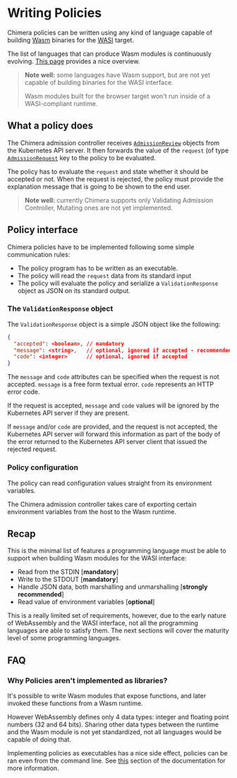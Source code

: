 # Writing Policies

Chimera policies can be written using any kind of language capable of building
[Wasm](https://webassembly.org/) binaries for the [WASI](https://wasi.dev/) target.

The list of languages that can produce Wasm modules is continuously evolving.
[This page](https://github.com/appcypher/awesome-wasm-langs) provides a
nice overview.

> **Note well:** some languages have Wasm support, but are not yet capable
> of building binaries for the WASI interface.
>
> Wasm modules built for the browser target won't run inside of a WASI-compliant
> runtime.

## What a policy does

The Chimera admission controller receives
[`AdmissionReview`](https://godoc.org/k8s.io/api/admission/v1#AdmissionReview)
objects from the Kubernetes API server. It then forwards the value of
the `request` (of type
[`AdmissionRequest`](https://godoc.org/k8s.io/api/admission/v1#AdmissionRequest)
key to the policy to be evaluated.

The policy has to evaluate the `request` and state whether it should be
accepted or not. When the request is rejected, the policy must provide the
explanation message that is going to be shown to the end user.

> **Note well:** currently Chimera supports only Validating Admission Controller,
> Mutating ones are not yet implemented.

## Policy interface

Chimera policies have to be implemented following some simple communication
rules:

  * The policy program has to be written as an executable.
  * The policy will read the `request` data from its standard input
  * The policy will evaluate the policy and serialize a `ValidationResponse`
    object as JSON on its standard output.

### The `ValidationResponse` object

The `ValidationResponse` object is a simple JSON object like the
following:

```json
{
  "accepted": <boolean>, // mandatory
  "message": <string>,   // optional, ignored if accepted - recommended for rejections
  "code": <integer>      // optional, ignored if accepted
}
```

The `message` and `code` attributes can be specified when the request
is not accepted. `message` is a free form textual error. `code`
represents an HTTP error code.

If the request is accepted, `message` and `code`
values will be ignored by the Kubernetes API server if they are
present.

If `message` and/or `code` are provided, and the request is not
accepted, the Kubernetes API server will forward this information as
part of the body of the error returned to the Kubernetes API server
client that issued the rejected request.

### Policy configuration

The policy can read configuration values straight from its environment variables.

The Chimera admission controller takes care of exporting certain environment
variables from the host to the Wasm runtime.

## Recap

This is the minimal list of features a programming language must be able to
support when building Wasm modules for the WASI interface:

  * Read from the STDIN [**mandatory**]
  * Write to the STDOUT [**mandatory**]
  * Handle JSON data, both marshalling and unmarshalling [**strongly recommended**]
  * Read value of environment variables [**optional**]

This is a really limited set of requirements, however, due to the early nature
of WebAssembly and the WASI interface, not all the programming languages are
able to satisfy them. The next sections will cover the maturity level of some
programming languages.

## FAQ

### Why Policies aren't implemented as libraries?

It's possible to write Wasm modules that expose functions, and
later invoked these functions from a Wasm runtime.

However WebAssembly defines only 4 data types: integer and floating point numbers (32 and 64 bits).
Sharing other data types between the runtime and the Wasm module is not yet standardized,
not all languages would be capable of doing that.

Implementing policies as executables has a nice side effect, policies can be
ran even from the command line. See [this](../testing-policies.md) section of
the documentation for more information.

